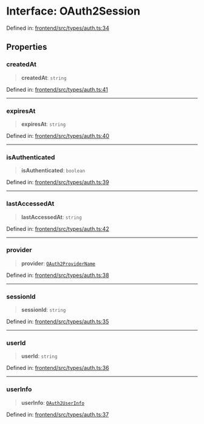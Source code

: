 # Interface: OAuth2Session

Defined in: [frontend/src/types/auth.ts:34](https://github.com/lsendel/sass/blob/ca8b2b87627589617e0de57047e1f50d53e78078/frontend/src/types/auth.ts#L34)

## Properties

### createdAt

> **createdAt**: `string`

Defined in: [frontend/src/types/auth.ts:41](https://github.com/lsendel/sass/blob/ca8b2b87627589617e0de57047e1f50d53e78078/frontend/src/types/auth.ts#L41)

***

### expiresAt

> **expiresAt**: `string`

Defined in: [frontend/src/types/auth.ts:40](https://github.com/lsendel/sass/blob/ca8b2b87627589617e0de57047e1f50d53e78078/frontend/src/types/auth.ts#L40)

***

### isAuthenticated

> **isAuthenticated**: `boolean`

Defined in: [frontend/src/types/auth.ts:39](https://github.com/lsendel/sass/blob/ca8b2b87627589617e0de57047e1f50d53e78078/frontend/src/types/auth.ts#L39)

***

### lastAccessedAt

> **lastAccessedAt**: `string`

Defined in: [frontend/src/types/auth.ts:42](https://github.com/lsendel/sass/blob/ca8b2b87627589617e0de57047e1f50d53e78078/frontend/src/types/auth.ts#L42)

***

### provider

> **provider**: [`OAuth2ProviderName`](../type-aliases/OAuth2ProviderName.md)

Defined in: [frontend/src/types/auth.ts:38](https://github.com/lsendel/sass/blob/ca8b2b87627589617e0de57047e1f50d53e78078/frontend/src/types/auth.ts#L38)

***

### sessionId

> **sessionId**: `string`

Defined in: [frontend/src/types/auth.ts:35](https://github.com/lsendel/sass/blob/ca8b2b87627589617e0de57047e1f50d53e78078/frontend/src/types/auth.ts#L35)

***

### userId

> **userId**: `string`

Defined in: [frontend/src/types/auth.ts:36](https://github.com/lsendel/sass/blob/ca8b2b87627589617e0de57047e1f50d53e78078/frontend/src/types/auth.ts#L36)

***

### userInfo

> **userInfo**: [`OAuth2UserInfo`](OAuth2UserInfo.md)

Defined in: [frontend/src/types/auth.ts:37](https://github.com/lsendel/sass/blob/ca8b2b87627589617e0de57047e1f50d53e78078/frontend/src/types/auth.ts#L37)
